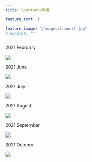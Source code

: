```yaml
---
title: Sportsoho專欄

feature_text: |

feature_image: "/images/banner1.jpg"
# excerpt: ""
---
```

2021 February

![](/images/2021_2.jpeg)

2021 June

![](/images/2021_6.jpg)

2021 July

![](/images/2021_7.jpg)

2021 August

![](/images/2021_8.jpg)

2021 September

![](/images/2021_9.jpg)

2021 October

![](/images/2021_10.jpg)


